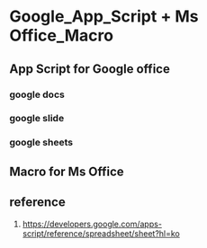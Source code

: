 # Google_App_Script + Ms Office_Macro

## App Script for Google office

### google docs


### google slide

### google sheets



## Macro for Ms Office


## reference

1. https://developers.google.com/apps-script/reference/spreadsheet/sheet?hl=ko
